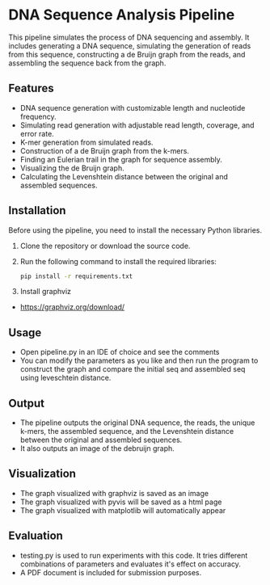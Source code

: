 # DNA Sequence Analysis Pipeline

This pipeline simulates the process of DNA sequencing and assembly. It includes generating a DNA sequence, simulating the generation of reads from this sequence, constructing a de Bruijn graph from the reads, and assembling the sequence back from the graph.

## Features

- DNA sequence generation with customizable length and nucleotide frequency.
- Simulating read generation with adjustable read length, coverage, and error rate.
- K-mer generation from simulated reads.
- Construction of a de Bruijn graph from the k-mers.
- Finding an Eulerian trail in the graph for sequence assembly.
- Visualizing the de Bruijn graph.
- Calculating the Levenshtein distance between the original and assembled sequences.

## Installation

Before using the pipeline, you need to install the necessary Python libraries. 

1. Clone the repository or download the source code.
2. Run the following command to install the required libraries:

   ```bash
   pip install -r requirements.txt
3. Install graphviz
-  https://graphviz.org/download/


## Usage 

- Open pipeline.py in an IDE of choice and see the comments
- You can modify the parameters as you like and then run the program to construct the graph and compare the initial seq and assembled seq using leveschtein distance. 

## Output

- The pipeline outputs the original DNA sequence, the reads, the unique k-mers, the assembled sequence, and the Levenshtein distance between the original and assembled sequences.
- It also outputs an image of the debruijn graph. 

## Visualization

- The graph visualized with graphviz is saved as an image
- The graph visualized with pyvis will be saved as a html page
- The graph visualized with matplotlib will automatically appear

## Evaluation

- testing.py is used to run experiments with this code. It tries different combinations of parameters and evaluates it's effect on accuracy. 
- A PDF document is included for submission purposes. 